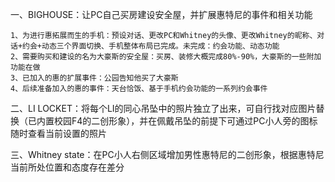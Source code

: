 一、BIGHOUSE：让PC自己买房建设安全屋，并扩展惠特尼的事件和相关功能

    1、为进行惠拓展而生的手机：预设对话、更改PC和Whitney的头像、更改Whitney的昵称、对话+约会+动态三个界面切换、手机整体布局已完成。未完成：约会功能、动态功能
    2、需要购买和建设的名为大豪斯的安全屋：买房、装修大概完成80%-90%，大豪斯的一些附加功能在做
    3、已加入的惠的扩展事件：公园告知他买了大豪斯
    4、后续准备加入的惠的事件：天台恰饭、基于手机约会功能的一系列约会事件

二、LI LOCKET：将每个LI的同心吊坠中的照片独立了出来，可自行找对应图片替换（已内置校园F4的二创形象），并在佩戴吊坠的前提下可通过PC小人旁的图标随时查看当前设置的照片

三、Whitney state：在PC小人右侧区域增加男性惠特尼的二创形象，根据惠特尼当前所处位置和态度存在差分
